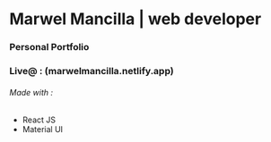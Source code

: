 # Marwel Mancilla | web developer

### Personal Portfolio
### Live@ : (marwelmancilla.netlify.app)
###### Made with : 
 - React JS
 - Material UI
